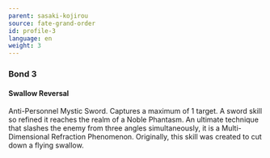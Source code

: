 ```yaml
---
parent: sasaki-kojirou
source: fate-grand-order
id: profile-3
language: en
weight: 3
---
```


### Bond 3

#### Swallow Reversal

Anti-Personnel Mystic Sword.
Captures a maximum of 1 target.
A sword skill so refined it reaches the realm of a Noble Phantasm.
An ultimate technique that slashes the enemy from three angles simultaneously, it is a Multi-Dimensional Refraction Phenomenon.
Originally, this skill was created to cut down a flying swallow.
